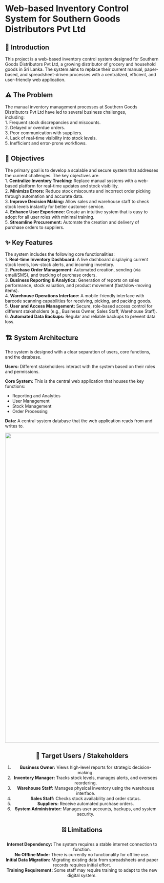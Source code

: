# Web-based Inventory Control System for Southern Goods Distributors Pvt Ltd


## 📖 Introduction

This project is a web-based inventory control system designed for Southern Goods Distributors Pvt Ltd, a growing distributor of grocery and household goods in Sri Lanka. The system aims to replace their current manual, paper-based, and spreadsheet-driven processes with a centralized, efficient, and user-friendly web application.


## ⚠️ The Problem     

The manual inventory management processes at Southern Goods Distributors Pvt Ltd have led to several business challenges,       
including:     
          1. Frequent stock discrepancies and miscounts.   
          2. Delayed or overdue orders.    
          3. Poor communication with suppliers.    
          4. Lack of real-time visibility into stock levels.     
          5. Inefficient and error-prone workflows.    


## 🎯 Objectives

The primary goal is to develop a scalable and secure system that addresses the current challenges. 
The key objectives are:    
          1. **Centralize Inventory Tracking:** Replace manual systems with a web-based platform for real-time updates and stock visibility.     
          2. **Minimize Errors:** Reduce stock miscounts and incorrect order picking through automation and accurate data.     
          3. **Improve Decision Making:** Allow sales and warehouse staff to check stock levels instantly for better customer service.     
          4. **Enhance User Experience:** Create an intuitive system that is easy to adopt for all user roles with minimal training.     
          5. **Streamline Procurement:** Automate the creation and delivery of purchase orders to suppliers.     


## ✨ Key Features  

The system includes the following core functionalities:         
          1. **Real-time Inventory Dashboard:** A live dashboard displaying current stock levels, low-stock alerts, and incoming inventory.     
          2. **Purchase Order Management:** Automated creation, sending (via email/SMS), and tracking of purchase orders.     
          3. **Business Reporting & Analytics:** Generation of reports on sales performance, stock valuation, and product movement (fast/slow-moving items).               
          4. **Warehouse Operations Interface:** A mobile-friendly interface with barcode scanning capabilities for receiving, picking, and packing goods.              
          5. **User and Access Management:** Secure, role-based access control for different stakeholders (e.g., Business Owner, Sales Staff, Warehouse Staff).            
          6. **Automated Data Backups:** Regular and reliable backups to prevent data loss.


## 🏗️ System Architecture

The system is designed with a clear separation of users, core functions, and the database.    

**Users:** Different stakeholders interact with the system based on their roles and permissions.    

**Core System:** This is the central web application that houses the key functions:    
- Reporting and Analytics    
- User Management    
- Stock Management     
- Order Processing     

**Data:** A central system database that the web application reads from and writes to.    

<center> <img width="1204" height="1016" alt="image" src="https://github.com/user-attachments/assets/ceb47a16-57dc-41b1-b778-a31dd88c206a" /> <center/>


## 👥 Target Users / Stakeholders

1. **Business Owner:** Views high-level reports for strategic decision-making.     
2. **Inventory Manager:** Tracks stock levels, manages alerts, and oversees reordering.     
3. **Warehouse Staff:** Manages physical inventory using the warehouse interface.     
4. **Sales Staff:** Checks stock availability and order status.     
5. **Suppliers:** Receive automated purchase orders.    
6. **System Administrator:** Manages user accounts, backups, and system security.    

## ⛓️ Limitations

**Internet Dependency:** The system requires a stable internet connection to function.     
**No Offline Mode:** There is currently no functionality for offline use.     
**Initial Data Migration:** Migrating existing data from spreadsheets and paper records requires initial effort.     
**Training Requirement:** Some staff may require training to adapt to the new digital system.     

